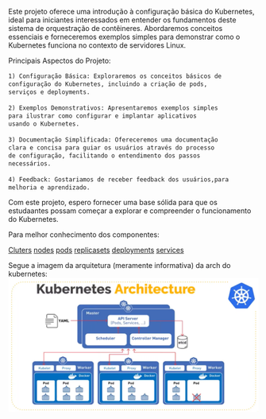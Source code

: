 Este projeto oferece uma introdução à configuração básica do Kubernetes, ideal para iniciantes interessados em entender os fundamentos deste sistema de orquestração de contêineres. Abordaremos conceitos essenciais e forneceremos exemplos simples para demonstrar como o Kubernetes funciona no contexto de servidores Linux.

Principais Aspectos do Projeto:

    1) Configuração Básica: Exploraremos os conceitos básicos de configuração do Kubernetes, incluindo a criação de pods, 
    serviços e deployments.

    2) Exemplos Demonstrativos: Apresentaremos exemplos simples 
    para ilustrar como configurar e implantar aplicativos 
    usando o Kubernetes.

    3) Documentação Simplificada: Ofereceremos uma documentação 
    clara e concisa para guiar os usuários através do processo 
    de configuração, facilitando o entendimento dos passos 
    necessários.

    4) Feedback: Gostariamos de receber feedback dos usuários,para 
    melhoria e aprendizado.

Com este projeto, espero fornecer uma base sólida para que os estudaantes possam começar a explorar e compreender o funcionamento do Kubernetes.

Para melhor conhecimento dos componentes:

[Cluters](doc/cluster.md)
[nodes](doc/nodes.md)
[pods](doc/pods.md)
[replicasets](doc/replicasets.md)
[deployments](doc/deployments.md)
[services](doc/services.md  )

Segue a imagem da arquitetura (meramente informativa) da arch do kubernetes:
![Exemplo de Imagem](assets/img/1.png)
